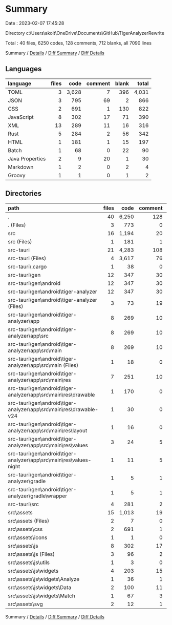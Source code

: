 # Summary

Date : 2023-02-07 17:45:28

Directory c:\\Users\\akolt\\OneDrive\\Documents\\GitHub\\TigerAnalyzerRewrite

Total : 40 files,  6250 codes, 128 comments, 712 blanks, all 7090 lines

Summary / [Details](details.md) / [Diff Summary](diff.md) / [Diff Details](diff-details.md)

## Languages
| language | files | code | comment | blank | total |
| :--- | ---: | ---: | ---: | ---: | ---: |
| TOML | 3 | 3,628 | 7 | 396 | 4,031 |
| JSON | 3 | 795 | 69 | 2 | 866 |
| CSS | 2 | 691 | 1 | 130 | 822 |
| JavaScript | 8 | 302 | 17 | 71 | 390 |
| XML | 13 | 289 | 11 | 16 | 316 |
| Rust | 5 | 284 | 2 | 56 | 342 |
| HTML | 1 | 181 | 1 | 15 | 197 |
| Batch | 1 | 68 | 0 | 22 | 90 |
| Java Properties | 2 | 9 | 20 | 1 | 30 |
| Markdown | 1 | 2 | 0 | 2 | 4 |
| Groovy | 1 | 1 | 0 | 1 | 2 |

## Directories
| path | files | code | comment | blank | total |
| :--- | ---: | ---: | ---: | ---: | ---: |
| . | 40 | 6,250 | 128 | 712 | 7,090 |
| . (Files) | 3 | 773 | 0 | 4 | 777 |
| src | 16 | 1,194 | 20 | 224 | 1,438 |
| src (Files) | 1 | 181 | 1 | 15 | 197 |
| src-tauri | 21 | 4,283 | 108 | 484 | 4,875 |
| src-tauri (Files) | 4 | 3,617 | 76 | 393 | 4,086 |
| src-tauri\\.cargo | 1 | 38 | 0 | 4 | 42 |
| src-tauri\\gen | 12 | 347 | 30 | 32 | 409 |
| src-tauri\\gen\\android | 12 | 347 | 30 | 32 | 409 |
| src-tauri\\gen\\android\\tiger-analyzer | 12 | 347 | 30 | 32 | 409 |
| src-tauri\\gen\\android\\tiger-analyzer (Files) | 3 | 73 | 19 | 23 | 115 |
| src-tauri\\gen\\android\\tiger-analyzer\\app | 8 | 269 | 10 | 8 | 287 |
| src-tauri\\gen\\android\\tiger-analyzer\\app\\src | 8 | 269 | 10 | 8 | 287 |
| src-tauri\\gen\\android\\tiger-analyzer\\app\\src\\main | 8 | 269 | 10 | 8 | 287 |
| src-tauri\\gen\\android\\tiger-analyzer\\app\\src\\main (Files) | 1 | 18 | 0 | 3 | 21 |
| src-tauri\\gen\\android\\tiger-analyzer\\app\\src\\main\\res | 7 | 251 | 10 | 5 | 266 |
| src-tauri\\gen\\android\\tiger-analyzer\\app\\src\\main\\res\\drawable | 1 | 170 | 0 | 1 | 171 |
| src-tauri\\gen\\android\\tiger-analyzer\\app\\src\\main\\res\\drawable-v24 | 1 | 30 | 0 | 0 | 30 |
| src-tauri\\gen\\android\\tiger-analyzer\\app\\src\\main\\res\\layout | 1 | 16 | 0 | 2 | 18 |
| src-tauri\\gen\\android\\tiger-analyzer\\app\\src\\main\\res\\values | 3 | 24 | 5 | 1 | 30 |
| src-tauri\\gen\\android\\tiger-analyzer\\app\\src\\main\\res\\values-night | 1 | 11 | 5 | 1 | 17 |
| src-tauri\\gen\\android\\tiger-analyzer\\gradle | 1 | 5 | 1 | 1 | 7 |
| src-tauri\\gen\\android\\tiger-analyzer\\gradle\\wrapper | 1 | 5 | 1 | 1 | 7 |
| src-tauri\\src | 4 | 281 | 2 | 55 | 338 |
| src\\assets | 15 | 1,013 | 19 | 209 | 1,241 |
| src\\assets (Files) | 2 | 7 | 0 | 1 | 8 |
| src\\assets\\css | 2 | 691 | 1 | 130 | 822 |
| src\\assets\\icons | 1 | 1 | 0 | 0 | 1 |
| src\\assets\\js | 8 | 302 | 17 | 71 | 390 |
| src\\assets\\js (Files) | 3 | 96 | 2 | 33 | 131 |
| src\\assets\\js\\utils | 1 | 3 | 0 | 0 | 3 |
| src\\assets\\js\\widgets | 4 | 203 | 15 | 38 | 256 |
| src\\assets\\js\\widgets\\Analyze | 1 | 36 | 1 | 10 | 47 |
| src\\assets\\js\\widgets\\Data | 2 | 100 | 11 | 16 | 127 |
| src\\assets\\js\\widgets\\Match | 1 | 67 | 3 | 12 | 82 |
| src\\assets\\svg | 2 | 12 | 1 | 7 | 20 |

Summary / [Details](details.md) / [Diff Summary](diff.md) / [Diff Details](diff-details.md)